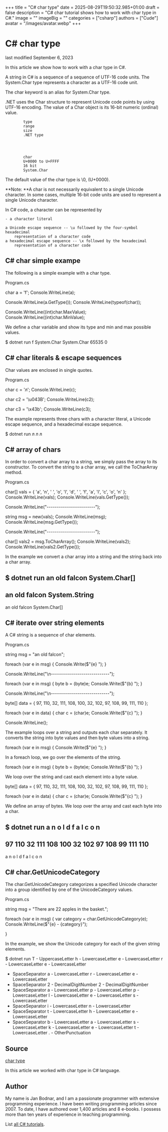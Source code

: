 +++
title = "C# char type"
date = 2025-08-29T19:50:32.985+01:00
draft = false
description = "C# char tutorial shows how to work with char type in C#."
image = ""
imageBig = ""
categories = ["csharp"]
authors = ["Cude"]
avatar = "/images/avatar.webp"
+++

# C# char type

last modified September 6, 2023

 

In this article we show how to work with a char type in C#.

A string in C# is a sequence of a sequence of UTF-16 code units. The
System.Char type represents a character as a UTF-16 code unit.

The char keyword is an alias for System.Char type.

.NET uses the Char structure to represent Unicode code points by
using UTF-16 encoding. The value of a Char object is its 16-bit
numeric (ordinal) value.

    
        
            type
            range
            size
            .NET type
        
    
    
        
            char
            U+0000 to U+FFFF
            16 bit
            System.Char
        
    

The default value of the char type is \0, (U+0000).

**Note: **A char is not necessarily equivalent to a single Unicode
character. In some cases, multiple 16-bit code units are used to represent a
single Unicode character.

In C# code, a character can be represented by

    - a character literal

    a Unicode escape sequence -- \u followed by the four-symbol hexadecimal 
        representation of a character code
    a hexadecimal escape sequence -- \x followed by the hexadecimal 
        representation of a character code

## C# char simple exampe

The following is a simple example with a char type.

Program.cs
  

char a = 'f';
Console.WriteLine(a);

Console.WriteLine(a.GetType());
Console.WriteLine(typeof(char));

Console.WriteLine((int)char.MaxValue);
Console.WriteLine((int)char.MinValue);

We define a char variable and show its type and min and max possible values.

$ dotnet run
f
System.Char
System.Char
65535
0

## C# char literals &amp; escape sequences

Char values are enclosed in single quotes.

Program.cs
  

char c = 'л';
Console.WriteLine(c);

char c2 = '\u043B';
Console.WriteLine(c2);

char c3 = '\x43b';
Console.WriteLine(c3);

The example represents three chars with a character literal, a Unicode escape
sequence, and a hexadecimal escape sequence.

$ dotnet run
л
л
л

## C# array of chars

In order to convert a char array to a string, we simply pass the array to its
constructor. To convert the string to a char array, we call the
ToCharArray method.

Program.cs
  

char[] vals = { 'a', 'n', ' ', 'o', 'l', 'd', ' ', 'f', 'a', 'l', 'c', 'o', 'n' };
Console.WriteLine(vals);
Console.WriteLine(vals.GetType());

Console.WriteLine("------------------------");

string msg = new(vals);
Console.WriteLine(msg);
Console.WriteLine(msg.GetType());

Console.WriteLine("------------------------");

char[] vals2 = msg.ToCharArray();
Console.WriteLine(vals2);
Console.WriteLine(vals2.GetType());

In the example we convert a char array into a string and the string back into a
char array.

$ dotnet run
an old falcon
System.Char[]
------------------------
an old falcon
System.String
------------------------
an old falcon
System.Char[]

## C# iterate over string elements

A C# string is a sequence of char elements.

Program.cs
  

string msg = "an old falcon";

foreach (var e in msg)
{
    Console.Write($"{e} ");
}

Console.WriteLine("\n-----------------------------");

foreach (var e in msg)
{
    byte b = (byte)e;
    Console.Write($"{b} ");
}

Console.WriteLine("\n-----------------------------");

byte[] data = { 97, 110, 32, 111, 108, 100, 32, 102, 97, 108, 99, 111, 110 };

foreach (var e in data)
{
    char c = (char)e;
    Console.Write($"{c} ");
}

Console.WriteLine();

The example loops over a string and outputs each char separately. It converts
the string into byte values and then byte values into a string.

foreach (var e in msg)
{
    Console.Write($"{e} ");
}

In a foreach loop, we go over the elements of the string.

foreach (var e in msg)
{
    byte b = (byte)e;
    Console.Write($"{b} ");
}

We loop over the string and cast each element into a byte value.

byte[] data = { 97, 110, 32, 111, 108, 100, 32, 102, 97, 108, 99, 111, 110 };

foreach (var e in data)
{
    char c = (char)e;
    Console.Write($"{c} ");
}

We define an array of bytes. We loop over the array and cast each byte into a
char.

$ dotnet run
a n   o l d   f a l c o n
-----------------------------
97 110 32 111 108 100 32 102 97 108 99 111 110
-----------------------------
a n   o l d   f a l c o n

## C# char.GetUnicodeCategory

The char.GetUnicodeCategory categorizes a specified Unicode
character into a group identified by one of the UnicodeCategory values.

Program.cs
  

string msg = "There are 22 apples in the basket.";

foreach (var e in msg)
{
    var category = char.GetUnicodeCategory(e);
    Console.WriteLine($"{e} - {category}");

}

In the example, we show the Unicode category for each of the given string
elements.

$ dotnet run
T - UppercaseLetter
h - LowercaseLetter
e - LowercaseLetter
r - LowercaseLetter
e - LowercaseLetter
  - SpaceSeparator
a - LowercaseLetter
r - LowercaseLetter
e - LowercaseLetter
  - SpaceSeparator
2 - DecimalDigitNumber
2 - DecimalDigitNumber
  - SpaceSeparator
a - LowercaseLetter
p - LowercaseLetter
p - LowercaseLetter
l - LowercaseLetter
e - LowercaseLetter
s - LowercaseLetter
  - SpaceSeparator
i - LowercaseLetter
n - LowercaseLetter
  - SpaceSeparator
t - LowercaseLetter
h - LowercaseLetter
e - LowercaseLetter
  - SpaceSeparator
b - LowercaseLetter
a - LowercaseLetter
s - LowercaseLetter
k - LowercaseLetter
e - LowercaseLetter
t - LowercaseLetter
. - OtherPunctuation

## Source

[char type](https://learn.microsoft.com/en-us/dotnet/csharp/language-reference/builtin-types/char)

In this article we worked with char type in C# language.

## Author

My name is Jan Bodnar, and I am a passionate programmer with extensive
programming experience. I have been writing programming articles since 2007.
To date, I have authored over 1,400 articles and 8 e-books. I possess more
than ten years of experience in teaching programming.

List [all C# tutorials](/csharp/).